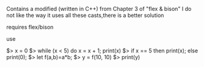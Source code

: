 Contains a modified (written in C++) from
Chapter 3 of "flex & bison"
I do not like the way it uses all these casts,there is a better solution


requires flex/bison 

use

$> x = 0
$> while (x < 5) do x = x + 1; print(x)
$> if x == 5 then print(x); else print(0);
$> let f(a,b)=a*b;
$> y = f(10, 10)
$> print(y)


